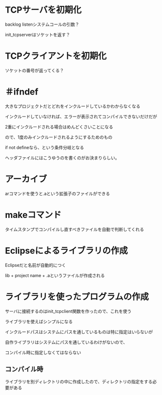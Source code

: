 # TCPサーバを初期化

backlog listenシステムコールの引数？

init_tcpserverはソケットを返す？



# TCPクライアントを初期化

ソケットの番号が返ってくる？



# ＃ifndef

大きなプロジェクトだとどれをインクルードしているかわからなくなる

インクルードしていなければ、エラーが表示されてコンパイルできないだけだが

2重にインクルードされる場合はめんどくさいことになる

ので、1度のみインクルードされるようにするためのもの

if not defineなら、という条件分岐となる



ヘッダファイルにはこうゆうのを書くのがお決まりらしい。



# アーカイブ

arコマンドを使うと.aという拡張子のファイルができる



# makeコマンド

タイムスタンプでコンパイルし直すべきファイルを自動で判断してくれる



# Eclipseによるライブラリの作成

Eclipseだと名前が自動的につく

lib + project name + .aというファイルが作成される



# ライブラリを使ったプログラムの作成

サーバに接続するのはinit_tcpclient関数を作ったので、これを使う

ライブラリを使えばシンプルになる



インクルードパスはシステムにパスを通しているものは特に指定はいらないが

自作ライブラリはシステムにパスを通しているわけがないので、

コンパイル時に指定しなくてはならない



## コンパイル時

ライブラリを別ディレクトリの中に作成したので、ディレクトリの指定をする必要がある

